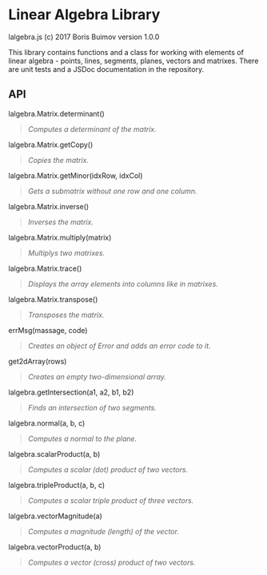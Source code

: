 # Linear Algebra Library
lalgebra.js (c) 2017 Boris Buimov
version 1.0.0

This library contains functions and a class for working with elements of linear algebra - points, lines, segments, planes, vectors and matrixes.
There are unit tests and a JSDoc documentation in the repository.

## API

lalgebra.Matrix.determinant()
> *Computes a determinant of the matrix.*

lalgebra.Matrix.getCopy()
> *Copies the matrix.*

lalgebra.Matrix.getMinor(idxRow, idxCol)
> *Gets a submatrix without one row and one column.*

lalgebra.Matrix.inverse()
> *Inverses the matrix.*

lalgebra.Matrix.multiply(matrix)
> *Multiplys two matrixes.*

lalgebra.Matrix.trace()
> *Displays the array elements into columns like in matrixes.*

lalgebra.Matrix.transpose()
> *Transposes the matrix.*

errMsg(massage, code)
> *Creates an object of Error and adds an error code to it.*

get2dArray(rows)
> *Creates an empty two-dimensional array.*

lalgebra.getIntersection(a1, a2, b1, b2)
> *Finds an intersection of two segments.*

lalgebra.normal(a, b, c)
> *Computes a normal to the plane.*

lalgebra.scalarProduct(a, b)
> *Computes a scalar (dot) product of two vectors.*

lalgebra.tripleProduct(a, b, c)
> *Computes a scalar triple product of three vectors.*

lalgebra.vectorMagnitude(a)
> *Computes a magnitude (length) of the vector.*

lalgebra.vectorProduct(a, b)
> *Computes a vector (cross) product of two vectors.*

